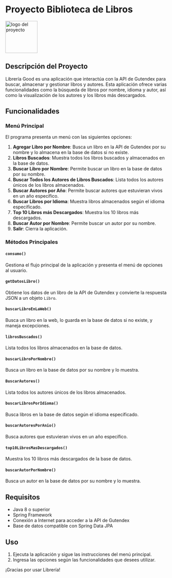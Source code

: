 # Proyecto Biblioteca de Libros

<img src="https://raw.githubusercontent.com/rotfflores/web/main/img/logo.png" alt="logo del proyecto" width="100" />

## Descripción del Proyecto

Librería Good es una aplicación que interactúa con la API de Gutendex para buscar, almacenar y gestionar libros y autores. Esta aplicación ofrece varias funcionalidades como la búsqueda de libros por nombre, idioma y autor, así como la visualización de los autores y los libros más descargados.

## Funcionalidades

### Menú Principal

El programa presenta un menú con las siguientes opciones:

1. **Agregar Libro por Nombre**: Busca un libro en la API de Gutendex por su nombre y lo almacena en la base de datos si no existe.
2. **Libros Buscados**: Muestra todos los libros buscados y almacenados en la base de datos.
3. **Buscar Libro por Nombre**: Permite buscar un libro en la base de datos por su nombre.
4. **Buscar Todos los Autores de Libros Buscados**: Lista todos los autores únicos de los libros almacenados.
5. **Buscar Autores por Año**: Permite buscar autores que estuvieran vivos en un año específico.
6. **Buscar Libros por Idioma**: Muestra libros almacenados según el idioma especificado.
7. **Top 10 Libros más Descargados**: Muestra los 10 libros más descargados.
8. **Buscar Autor por Nombre**: Permite buscar un autor por su nombre.
0. **Salir**: Cierra la aplicación.

### Métodos Principales

#### `consumo()`
Gestiona el flujo principal de la aplicación y presenta el menú de opciones al usuario.

#### `getDatosLibro()`
Obtiene los datos de un libro de la API de Gutendex y convierte la respuesta JSON a un objeto `Libro`.

#### `buscarLibroEnLaWeb()`
Busca un libro en la web, lo guarda en la base de datos si no existe, y maneja excepciones.

#### `librosBuscados()`
Lista todos los libros almacenados en la base de datos.

#### `buscarLibroPorNombre()`
Busca un libro en la base de datos por su nombre y lo muestra.

#### `BuscarAutores()`
Lista todos los autores únicos de los libros almacenados.

#### `buscarLibrosPorIdioma()`
Busca libros en la base de datos según el idioma especificado.

#### `buscarAutoresPorAnio()`
Busca autores que estuvieran vivos en un año específico.

#### `top10LibrosMasDescargados()`
Muestra los 10 libros más descargados de la base de datos.

#### `buscarAutorPorNombre()`
Busca un autor en la base de datos por su nombre y lo muestra.

## Requisitos

- Java 8 o superior
- Spring Framework
- Conexión a Internet para acceder a la API de Gutendex
- Base de datos compatible con Spring Data JPA

## Uso

1. Ejecuta la aplicación y sigue las instrucciones del menú principal.
2. Ingresa las opciones según las funcionalidades que desees utilizar.



¡Gracias por usar Librería!
